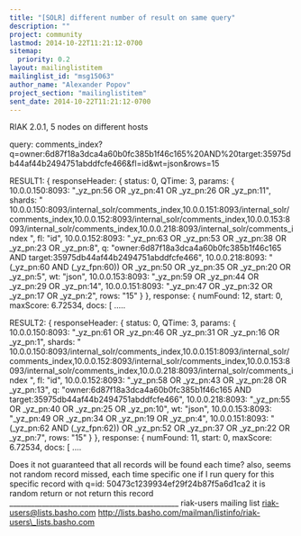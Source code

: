 ```yaml
---
title: "[SOLR] different number of result on same query"
description: ""
project: community
lastmod: 2014-10-22T11:21:12-0700
sitemap:
  priority: 0.2
layout: mailinglistitem
mailinglist_id: "msg15063"
author_name: "Alexander Popov"
project_section: "mailinglistitem"
sent_date: 2014-10-22T11:21:12-0700
---
```



RIAK 2.0.1, 5 nodes on different hosts

query: 
comments\_index?q=owner:6d87f18a3dca4a60b0fc385b1f46c165%20AND%20target:35975db44af44b2494751abddfcfe466&fl=id&wt=json&rows=15

RESULT1:
{
responseHeader: {
status: 0,
QTime: 3,
params: {
10.0.0.150:8093: "\_yz\_pn:56 OR \_yz\_pn:41 OR \_yz\_pn:26 OR \_yz\_pn:11",
shards: "
10.0.0.150:8093/internal\_solr/comments\_index,10.0.0.151:8093/internal\_solr/comments\_index,10.0.0.152:8093/internal\_solr/comments\_index,10.0.0.153:8093/internal\_solr/comments\_index,10.0.0.218:8093/internal\_solr/comments\_index
",
fl: "id",
10.0.0.152:8093: "\_yz\_pn:63 OR \_yz\_pn:53 OR \_yz\_pn:38 OR \_yz\_pn:23 OR
\_yz\_pn:8",
q: "owner:6d87f18a3dca4a60b0fc385b1f46c165 AND
target:35975db44af44b2494751abddfcfe466",
10.0.0.218:8093: "(\_yz\_pn:60 AND (\_yz\_fpn:60)) OR \_yz\_pn:50 OR \_yz\_pn:35 OR
\_yz\_pn:20 OR \_yz\_pn:5",
wt: "json",
10.0.0.153:8093: "\_yz\_pn:59 OR \_yz\_pn:44 OR \_yz\_pn:29 OR \_yz\_pn:14",
10.0.0.151:8093: "\_yz\_pn:47 OR \_yz\_pn:32 OR \_yz\_pn:17 OR \_yz\_pn:2",
rows: "15"
}
},
response: {
numFound: 12,
start: 0,
maxScore: 6.72534,
docs: [
.....


RESULT2:
{
responseHeader: {
status: 0,
QTime: 3,
params: {
10.0.0.150:8093: "\_yz\_pn:61 OR \_yz\_pn:46 OR \_yz\_pn:31 OR \_yz\_pn:16 OR
\_yz\_pn:1",
shards: "
10.0.0.150:8093/internal\_solr/comments\_index,10.0.0.151:8093/internal\_solr/comments\_index,10.0.0.152:8093/internal\_solr/comments\_index,10.0.0.153:8093/internal\_solr/comments\_index,10.0.0.218:8093/internal\_solr/comments\_index
",
fl: "id",
10.0.0.152:8093: "\_yz\_pn:58 OR \_yz\_pn:43 OR \_yz\_pn:28 OR \_yz\_pn:13",
q: "owner:6d87f18a3dca4a60b0fc385b1f46c165 AND
target:35975db44af44b2494751abddfcfe466",
10.0.0.218:8093: "\_yz\_pn:55 OR \_yz\_pn:40 OR \_yz\_pn:25 OR \_yz\_pn:10",
wt: "json",
10.0.0.153:8093: "\_yz\_pn:49 OR \_yz\_pn:34 OR \_yz\_pn:19 OR \_yz\_pn:4",
10.0.0.151:8093: "(\_yz\_pn:62 AND (\_yz\_fpn:62)) OR \_yz\_pn:52 OR \_yz\_pn:37 OR
\_yz\_pn:22 OR \_yz\_pn:7",
rows: "15"
}
},
response: {
numFound: 11,
start: 0,
maxScore: 6.72534,
docs: [
....


Does it not guaranteed that all records will be found each time?
also, seems not random record missed, each time specific one
if I run query for this specific record with q=id:
50473c1239934ef29f24b87f5a6d1ca2
it is random return or not return this record
\_\_\_\_\_\_\_\_\_\_\_\_\_\_\_\_\_\_\_\_\_\_\_\_\_\_\_\_\_\_\_\_\_\_\_\_\_\_\_\_\_\_\_\_\_\_\_
riak-users mailing list
riak-users@lists.basho.com
http://lists.basho.com/mailman/listinfo/riak-users\_lists.basho.com

